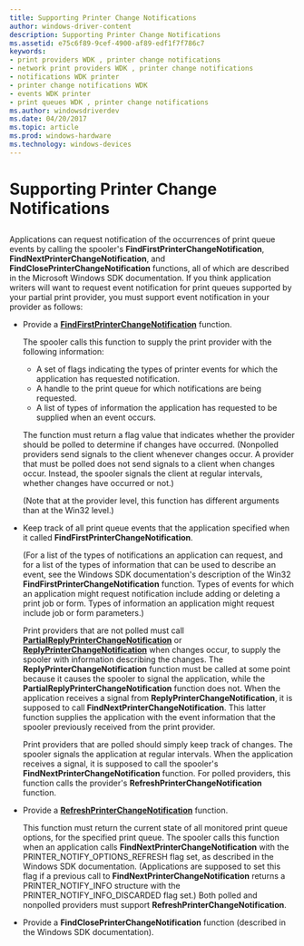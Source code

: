 ```yaml
---
title: Supporting Printer Change Notifications
author: windows-driver-content
description: Supporting Printer Change Notifications
ms.assetid: e75c6f89-9cef-4900-af89-edf1f7f786c7
keywords:
- print providers WDK , printer change notifications
- network print providers WDK , printer change notifications
- notifications WDK printer
- printer change notifications WDK
- events WDK printer
- print queues WDK , printer change notifications
ms.author: windowsdriverdev
ms.date: 04/20/2017
ms.topic: article
ms.prod: windows-hardware
ms.technology: windows-devices
---
```


# Supporting Printer Change Notifications


## <a href="" id="ddk-supporting-printer-change-notifications-gg"></a>


Applications can request notification of the occurrences of print queue events by calling the spooler's **FindFirstPrinterChangeNotification**, **FindNextPrinterChangeNotification**, and **FindClosePrinterChangeNotification** functions, all of which are described in the Microsoft Windows SDK documentation. If you think application writers will want to request event notification for print queues supported by your partial print provider, you must support event notification in your provider as follows:

-   Provide a [**FindFirstPrinterChangeNotification**](https://msdn.microsoft.com/library/windows/hardware/ff548837) function.

    The spooler calls this function to supply the print provider with the following information:

    -   A set of flags indicating the types of printer events for which the application has requested notification.
    -   A handle to the print queue for which notifications are being requested.
    -   A list of types of information the application has requested to be supplied when an event occurs.

    The function must return a flag value that indicates whether the provider should be polled to determine if changes have occurred. (Nonpolled providers send signals to the client whenever changes occur. A provider that must be polled does not send signals to a client when changes occur. Instead, the spooler signals the client at regular intervals, whether changes have occurred or not.)

    (Note that at the provider level, this function has different arguments than at the Win32 level.)

-   Keep track of all print queue events that the application specified when it called **FindFirstPrinterChangeNotification**.

    (For a list of the types of notifications an application can request, and for a list of the types of information that can be used to describe an event, see the Windows SDK documentation's description of the Win32 **FindFirstPrinterChangeNotification** function. Types of events for which an application might request notification include adding or deleting a print job or form. Types of information an application might request include job or form parameters.)

    Print providers that are not polled must call [**PartialReplyPrinterChangeNotification**](https://msdn.microsoft.com/library/windows/hardware/ff559739) or [**ReplyPrinterChangeNotification**](https://msdn.microsoft.com/library/windows/hardware/ff561959) when changes occur, to supply the spooler with information describing the changes. The **ReplyPrinterChangeNotification** function must be called at some point because it causes the spooler to signal the application, while the **PartialReplyPrinterChangeNotification** function does not. When the application receives a signal from **ReplyPrinterChangeNotification**, it is supposed to call **FindNextPrinterChangeNotification**. This latter function supplies the application with the event information that the spooler previously received from the print provider.

    Print providers that are polled should simply keep track of changes. The spooler signals the application at regular intervals. When the application receives a signal, it is supposed to call the spooler's **FindNextPrinterChangeNotification** function. For polled providers, this function calls the provider's **RefreshPrinterChangeNotification** function.

-   Provide a [**RefreshPrinterChangeNotification**](https://msdn.microsoft.com/library/windows/hardware/ff561930) function.

    This function must return the current state of all monitored print queue options, for the specified print queue. The spooler calls this function when an application calls **FindNextPrinterChangeNotification** with the PRINTER\_NOTIFY\_OPTIONS\_REFRESH flag set, as described in the Windows SDK documentation. (Applications are supposed to set this flag if a previous call to **FindNextPrinterChangeNotification** returns a PRINTER\_NOTIFY\_INFO structure with the PRINTER\_NOTIFY\_INFO\_DISCARDED flag set.) Both polled and nonpolled providers must support **RefreshPrinterChangeNotification**.

-   Provide a **FindClosePrinterChangeNotification** function (described in the Windows SDK documentation).

 

 




